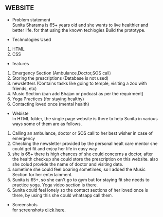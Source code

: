## WEBSITE 
- Problem statement                                
Sunita Sharama is 65+ years old and she wants to live healthier and better life.
for that using the known techlogies Build the prototype.

- Technologies Used
1. HTML
2. CSS

- features
1. Emergency Section (Ambulance,Doctor,SOS call)  
2. Storing the prescriptions (Database is not used)
3. newsletters (Contains tasks like going to temple, visiting a zoo with friends, etc)
4. Music Section (can add Bhajan or podcast as per the requirment)
5. Yoga Practices (for staying healthy)
6. Contacting loved once (mental health)

- Webiste    
In HTML folder, the single page website is there to help Sunita in various ways
some of them are as follows,
1. Calling an ambulance, doctor or SOS call to her best wisher in case of emergency
2. Checking the newsletter provided by the personal healt care mentor she could get fit and enjoy her life in easy way
3. she is 65+  there is high chances of she could concerns a doctor, after the health checkup she could store the prescription on this website. also she colud provide the name of doctor and visiting date.
4. sometime she could feel boaring sometimes, so I added the Music Section for her entertainment.
5. Sunita is 65+, so she can't go to gym but for staying fit she needs to practice yoga. Yoga video section is there.
6. Sunita could feel lonely so the contact sections of her loved once is there, by using this she could whatsapp call them.

- Screenshots   
for screenshots [click here](https://drive.google.com/drive/folders/1uFq7R6b_Ed1L9oPSmE3QUWrX-1rPc4-a?usp=sharing).
